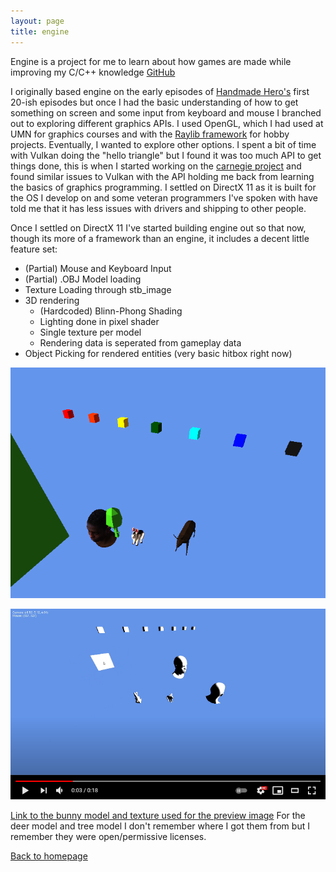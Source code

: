 ```yaml
---
layout: page
title: engine
---
```


Engine is a project for me to learn about how games are made while improving my C/C++ knowledge [GitHub](github.com/Andidy/engine)

I originally based engine on the early episodes of [Handmade Hero's](https://handmadehero.org/) first 20-ish episodes but once I
had the basic understanding of how to get something on screen and some input from keyboard and mouse I branched out to exploring
different graphics APIs. I used OpenGL, which I had used at UMN for graphics courses and with the 
[Raylib framework](https://www.raylib.com/) for hobby projects. Eventually, I wanted to explore other options. I spent a bit of
time with Vulkan doing the "hello triangle" but I found it was too much API to get things done, this is when I started working on
the [carnegie project](https://andidy.github.io/carnegie) and found similar issues to Vulkan with the API holding me back from
learning the basics of graphics programming. I settled on DirectX 11 as it is built for the OS I develop on and some veteran
programmers I've spoken with have told me that it has less issues with drivers and shipping to other people.

Once I settled on DirectX 11 I've started building engine out so that now, though its more of a framework than an engine,
it includes a decent little feature set:
- (Partial) Mouse and Keyboard Input
- (Partial) .OBJ Model loading
- Texture Loading through stb_image
- 3D rendering
  - (Hardcoded) Blinn-Phong Shading
  - Lighting done in pixel shader
  - Single texture per model
  - Rendering data is seperated from gameplay data
- Object Picking for rendered entities (very basic hitbox right now)

![Textured Models with Basic Lighting](/docs/assets/images/engine/textured_models_basic_lighting.png)

[![Object Picking](/docs/assets/images/engine/yt_object_picking.png)](https://www.youtube.com/watch?v=XoNrCGmb1VI)

[Link to the bunny model and texture used for the preview image](https://opengameart.org/content/hand-painted-bunny-unrigged-version)
For the deer model and tree model I don't remember where I got them from but I remember they were open/permissive licenses.

[Back to homepage](https://andidy.github.io/)